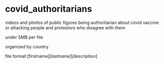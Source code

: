 # covid_authoritarians

videos and photos of public figures being authoritarian about covid vaccine or attacking people and protestors who disagree with them

under 5MB per file

organized by country

file format:[firstname]_[lastname]_[description]

